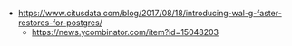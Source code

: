 - https://www.citusdata.com/blog/2017/08/18/introducing-wal-g-faster-restores-for-postgres/
  - https://news.ycombinator.com/item?id=15048203
